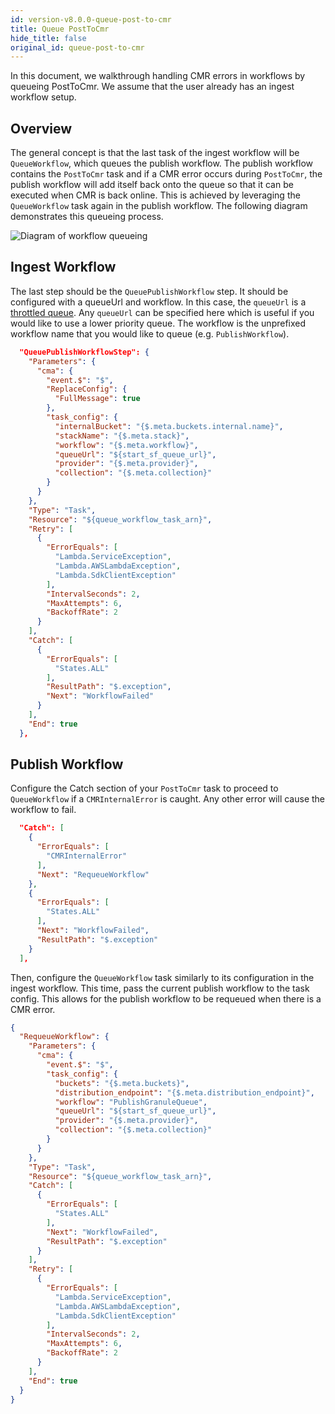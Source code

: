 ```yaml
---
id: version-v8.0.0-queue-post-to-cmr
title: Queue PostToCmr
hide_title: false
original_id: queue-post-to-cmr
---
```


In this document, we walkthrough handling CMR errors in workflows by queueing PostToCmr. We assume that the user already has an ingest workflow setup.

## Overview

The general concept is that the last task of the ingest workflow will be `QueueWorkflow`, which queues the publish workflow. The publish workflow contains the `PostToCmr` task and if a CMR error occurs during `PostToCmr`, the publish workflow will add itself back onto the queue so that it can be executed when CMR is back online. This is achieved by leveraging the `QueueWorkflow` task again in the publish workflow. The following diagram demonstrates this queueing process.

![Diagram of workflow queueing](assets/queue-workflow.png)

## Ingest Workflow

The last step should be the `QueuePublishWorkflow` step. It should be configured with a queueUrl and workflow. In this case, the `queueUrl` is a [throttled queue](../throttling-queued-executions). Any `queueUrl` can be specified here which is useful if you would like to use a lower priority queue. The workflow is the unprefixed workflow name that you would like to queue (e.g. `PublishWorkflow`).

```json
  "QueuePublishWorkflowStep": {
    "Parameters": {
      "cma": {
        "event.$": "$",
        "ReplaceConfig": {
          "FullMessage": true
        },
        "task_config": {
          "internalBucket": "{$.meta.buckets.internal.name}",
          "stackName": "{$.meta.stack}",
          "workflow": "{$.meta.workflow}",
          "queueUrl": "${start_sf_queue_url}",
          "provider": "{$.meta.provider}",
          "collection": "{$.meta.collection}"
        }
      }
    },
    "Type": "Task",
    "Resource": "${queue_workflow_task_arn}",
    "Retry": [
      {
        "ErrorEquals": [
          "Lambda.ServiceException",
          "Lambda.AWSLambdaException",
          "Lambda.SdkClientException"
        ],
        "IntervalSeconds": 2,
        "MaxAttempts": 6,
        "BackoffRate": 2
      }
    ],
    "Catch": [
      {
        "ErrorEquals": [
          "States.ALL"
        ],
        "ResultPath": "$.exception",
        "Next": "WorkflowFailed"
      }
    ],
    "End": true
  },
```

## Publish Workflow

Configure the Catch section of your `PostToCmr` task to proceed to `QueueWorkflow` if a `CMRInternalError` is caught. Any other error will cause the workflow to fail.

```json
  "Catch": [
    {
      "ErrorEquals": [
        "CMRInternalError"
      ],
      "Next": "RequeueWorkflow"
    },
    {
      "ErrorEquals": [
        "States.ALL"
      ],
      "Next": "WorkflowFailed",
      "ResultPath": "$.exception"
    }
  ],
```

Then, configure the `QueueWorkflow` task similarly to its configuration in the ingest workflow. This time, pass the current publish workflow to the task config. This allows for the publish workflow to be requeued when there is a CMR error.

```json
{
  "RequeueWorkflow": {
    "Parameters": {
      "cma": {
        "event.$": "$",
        "task_config": {
          "buckets": "{$.meta.buckets}",
          "distribution_endpoint": "{$.meta.distribution_endpoint}",
          "workflow": "PublishGranuleQueue",
          "queueUrl": "${start_sf_queue_url}",
          "provider": "{$.meta.provider}",
          "collection": "{$.meta.collection}"
        }
      }
    },
    "Type": "Task",
    "Resource": "${queue_workflow_task_arn}",
    "Catch": [
      {
        "ErrorEquals": [
          "States.ALL"
        ],
        "Next": "WorkflowFailed",
        "ResultPath": "$.exception"
      }
    ],
    "Retry": [
      {
        "ErrorEquals": [
          "Lambda.ServiceException",
          "Lambda.AWSLambdaException",
          "Lambda.SdkClientException"
        ],
        "IntervalSeconds": 2,
        "MaxAttempts": 6,
        "BackoffRate": 2
      }
    ],
    "End": true
  }
}  
  ```
